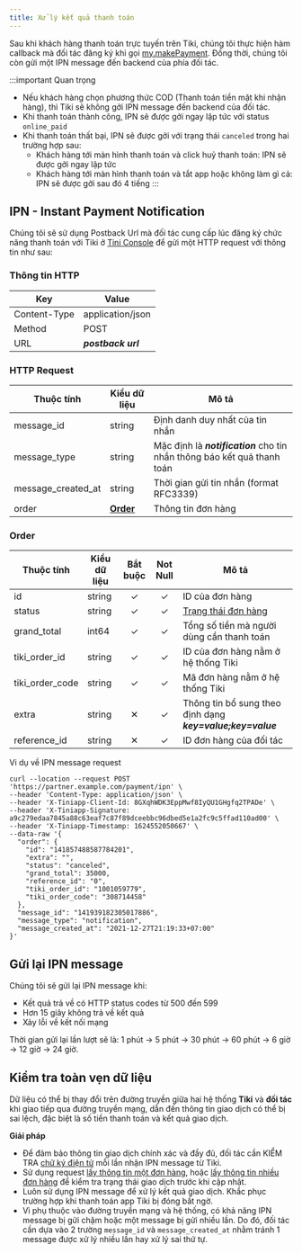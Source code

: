 ```yaml
---
title: Xử lý kết quả thanh toán
---
```


Sau khi khách hàng thanh toán trực tuyến trên Tiki, chúng tôi thực hiện hàm callback mà đối tác đăng ký khi gọi [my.makePayment](/docs/api/open/make-payment).
Đồng thời, chúng tôi còn gửi một IPN message đến backend của phía đối tác.

:::important Quan trọng

- Nếu khách hàng chọn phương thức COD (Thanh toán tiền mặt khi nhận hàng), thì Tiki sẽ không gởi IPN message đến backend của đối tác.
- Khi thanh toán thành công, IPN sẽ được gởi ngay lập tức với status `online_paid`
- Khi thanh toán thất bại, IPN sẽ được gởi với trạng thái `canceled` trong hai trường hợp sau:
  - Khách hàng tới màn hình thanh toán và click huỷ thanh toán: IPN sẽ được gởi ngay lập tức
  - Khách hàng tới màn hình thanh toán và tắt app hoặc không làm gì cả: IPN sẽ được gởi sau đó 4 tiếng 
:::

## IPN - Instant Payment Notification

Chúng tôi sẽ sử dụng Postback Url mà đối tác cung cấp lúc đăng ký chức năng thanh toán với Tiki ở [Tini Console](https://developers.tiki.vn/apps) để gửi một HTTP request với thông tin như sau:

### Thông tin HTTP

| Key          | Value              |
| ------------ | ------------------ |
| Content-Type | application/json   |
| Method       | POST               |
| URL          | _**postback url**_ |

### HTTP Request

| Thuộc tính         | Kiểu dữ liệu        | Mô tả                                                                    |
| ------------------ | ------------------- | ------------------------------------------------------------------------ |
| message_id         | string              | Định danh duy nhất của tin nhắn                                          |
| message_type       | string              | Mặc định là _**notification**_ cho tin nhắn thông báo kết quả thanh toán |
| message_created_at | string              | Thời gian gửi tin nhắn (format RFC3339)                                  |
| order              | **[Order](#order)** | Thông tin đơn hàng                                                       |

### Order

| Thuộc tính      | Kiểu dữ liệu | Bắt buộc | Not Null | Mô tả                                                      |
| --------------- | ------------ | :------: | :------: | ---------------------------------------------------------- |
| id              | string       |    ✓     |    ✓     | ID của đơn hàng                                            |
| status          | string       |    ✓     |    ✓     | [Trạng thái đơn hàng](order-status)                        |
| grand_total     | int64        |    ✓     |    ✓     | Tổng số tiền mà người dùng cần thanh toán                  |
| tiki_order_id   | string       |    ✓     |    ✓     | ID của đơn hàng nằm ở hệ thống Tiki                        |
| tiki_order_code | string       |    ✓     |    ✓     | Mã đơn hàng nằm ở hệ thống Tiki                            |
| extra           | string       |    ✕     |    ✓     | Thông tin bổ sung theo định dạng **_key=value;key=value_** |
| reference_id    | string       |    ✕     |    ✓     | ID đơn hàng của đối tác                                    |

Vi dụ về IPN message request

```
curl --location --request POST 'https://partner.example.com/payment/ipn' \
--header 'Content-Type: application/json' \
--header 'X-Tiniapp-Client-Id: 8GXqhWDK3EppMwf8IyQU1GHgfq2TPADe' \
--header 'X-Tiniapp-Signature: a9c279edaa7845a88c63eaf7c87f89dceebbc96dbed5e1a2fc9c5ffad110ad00' \
--header 'X-Tiniapp-Timestamp: 1624552050667' \
--data-raw '{
  "order": {
    "id": "141857488587784201",
    "extra": "",
    "status": "canceled",
    "grand_total": 35000,
    "reference_id": "0",
    "tiki_order_id": "1001059779",
    "tiki_order_code": "308714458"
  },
  "message_id": "141939182305017886",
  "message_type": "notification",
  "message_created_at": "2021-12-27T21:19:33+07:00"
}'
```

## Gửi lại IPN message

Chúng tôi sẽ gửi lại IPN message khi:

- Kết quả trả về có HTTP status codes từ 500 đến 599
- Hơn 15 giây không trả về kết quả
- Xảy lỗi về kết nối mạng

Thời gian gửi lại lần lượt sẽ là: 1 phút -> 5 phút -> 30 phút -> 60 phút -> 6 giờ -> 12 giờ -> 24 giờ.

## Kiểm tra toàn vẹn dữ liệu

Dữ liệu có thể bị thay đổi trên đường truyền giữa hai hệ thống **Tiki** và **đối tác** khi giao tiếp qua đường truyền mạng, dẫn đến thông tin giao dịch có thể bị sai lệch, đặc biệt là số tiền thanh toán và kết quả giao dịch.

**Giải pháp**

- Để đảm bảo thông tin giao dịch chính xác và đầy đủ, đối tác cần KIỂM TRA [chữ ký điện tử](../platform-api/calculate-signature) mỗi lần nhận IPN message từ Tiki.
- Sử dụng request [lấy thông tin một đơn hàng](get-order), hoặc [lấy thông tin nhiều đơn hàng](list-orders) để kiểm tra trạng thái giao dịch trước khi cập nhật.
- Luôn sử dụng IPN message để xử lý kết quả giao dịch. Khắc phục trường hợp khi thanh toán app Tiki bị đóng bất ngờ.
- Vì phụ thuộc vào đường truyền mạng và hệ thống, có khả năng IPN message bị gửi chậm hoặc một message bị gửi nhiều lần. Do đó, đối tác cần dựa vào 2 trường `message_id` và `message_created_at` nhằm tránh 1 message được xử lý nhiều lần hay xử lý sai thứ tự.
